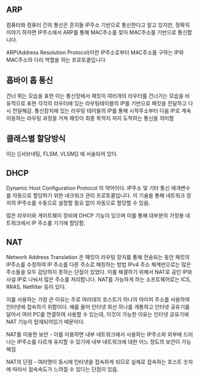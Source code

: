 ## ARP
컴퓨터와 컴퓨터 간의 통신은 흔히들 IP주소 기반으로 통신한다고 알고 있지만, 정확히 이야기 하자면 IP주소에서 ARP를 통해 MAC주소를 찾아 MAC주소를 기반으로 통신합니다.

ARP(Address Resolution Protocol)이란 IP주소로부터 MAC주소를 구하는 IP와 MAC주소의 다리 역할을 하는 프로토콜입니다.

## 홉바이 홉 통신
건너 뛰는 모습을 표현 이는 통신망에서 패킷이 여러개의 라우터를 건너가는 모습을 비유적으로 표현 각각의 라우터에 있는 라우팅테이블의 IP를 기반으로 패킷을 전달하고 다시 전달해감. 통신장치에 있는 라우팅 테이들의 IP를 통해 시작주소부터 다음 IP로 계속 이동하는 라우팅 과정을 거쳐 패킷이 최종 목적지 까지 도착하는 통신을 의미함


## 클래스별 할당방식
이는 [[서브네팅, FLSM, VLSM]] 에 서술되어 있다.

## DHCP

Dynamic Host Configuration Protocol 의 약어이다. IP주소 및 기타 통신 매개변수를 자동으로 할당하기 위한 네크워크 관리 프로토콜입니다. 이 기술을 통해 네트워크 장치의 IP주소를 수동으로 설정할 필요 없이 자동으로 할당할 수 있음.

많은 라우터와 게이트웨이 장비에 DHCP 기능이 있으며 이를 통해 대부분의 가정용 네트워크에서 IP 주소를 기기에 할당함.

## NAT
Network Address Translation 은 패킷이 라우팅 장치를 통해 전송되는 동안 패킷의 IP주소를 수정하여 IP 주소를 다른 주소로 매칭하는 방법 IPv4 주소 체계만으로는 많은 주소들을 모두 감당하지 못하는 단점이 있었다. 이를 해결하기 위해서 NAT로 공인 IP와 사설 IP로 나눠서 많은 주소를 처리합니다. NAT를 가능하게 하는 소프트웨어로는 ICS, RRAS, Netfilter 등이 있다. 


이를 사용하는 가장 큰 이유는 주로 여러대의 호스트가 하나의 아이피 주소를 사용하여 인터넷에 접속하기 위함이다. 예를 들어 인터넷 회선 하나를 개통하고 인터넷 공유기를 달아서 여러 PC를 연결하여 사용할 수 있는데, 이것이 가능한 이유는 인터넷 공유기에 NAT 기능이 탑재되어있기 때문이다. 

NAT를 이용한 보안 - 이를 이용하면 내부 네트워크에서 사용하는 IP주소와 외부에 드러나는 IP주소를 다르게 유지할 수 있기에 내부 네트워크에 대한 어느 정도의 보안이 가능해짐

NAT의 단점 - 여러명이 동시에 인터넷을 접속하게 되므로 실제로 접속하는 호스트 숫자에 따라서 접속속도가 느려질 수 있다는 단점이 있음.